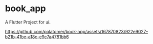 # book_app

A Flutter Project for ui.


https://github.com/polatomer/book-app/assets/167870823/922e9027-b21b-41be-a18c-e9c7a4781bb6




